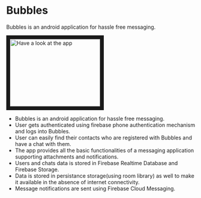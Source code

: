 # Bubbles
Bubbles is an android application for hassle free messaging.

<a href="https://www.youtube.com/watch?v=NdKseZkJU3s
" target="YouTube video player"><img src="http://img.youtube.com/vi/NdKseZkJU3s/0.jpg" 
alt="Have a look at the app" width="240" height="180" border="10" /></a>

* Bubbles is an android application for hassle free messaging. 
* User gets authenticated using firebase phone authentication mechanism and logs into Bubbles. 
* User can easily find their contacts who are registered with Bubbles and have a chat with them. 
* The app provides all the basic functionalities of a messaging application supporting attachments and notifications. 
* Users and chats data is stored in Firebase Realtime Database and Firebase Storage. 
* Data is stored in persistance storage(using room library) as well to make it available in the absence of internet connectivity.
* Message notifications are sent using Firebase Cloud Messaging.

